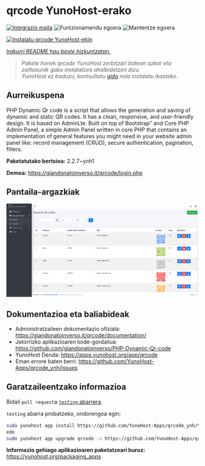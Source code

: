 <!--
Ohart ongi: README hau automatikoki sortu da <https://github.com/YunoHost/apps/tree/master/tools/readme_generator>ri esker
EZ editatu eskuz.
-->

# qrcode YunoHost-erako

[![Integrazio maila](https://dash.yunohost.org/integration/qrcode.svg)](https://ci-apps.yunohost.org/ci/apps/qrcode/) ![Funtzionamendu egoera](https://ci-apps.yunohost.org/ci/badges/qrcode.status.svg) ![Mantentze egoera](https://ci-apps.yunohost.org/ci/badges/qrcode.maintain.svg)

[![Instalatu qrcode YunoHost-ekin](https://install-app.yunohost.org/install-with-yunohost.svg)](https://install-app.yunohost.org/?app=qrcode)

*[Irakurri README hau beste hizkuntzatan.](./ALL_README.md)*

> *Pakete honek qrcode YunoHost zerbitzari batean azkar eta zailtasunik gabe instalatzea ahalbidetzen dizu.*  
> *YunoHost ez baduzu, kontsultatu [gida](https://yunohost.org/install) nola instalatu ikasteko.*

## Aurreikuspena

PHP Dynamic Qr code is a script that allows the generation and saving of dynamic and static QR codes. It has a clean, responsive, and user-friendly design. It is based on AdminLte. Built on top of Bootstrap" and Core PHP Admin Panel, a simple Admin Panel written in core PHP that contains an implementation of general features you might need in your website admin panel like: record management (CRUD), secure authentication, pagination, filters.

**Paketatutako bertsioa:** 2.2.7~ynh1

**Demoa:** <https://giandonatoinverso.it/qrcode/login.php>

## Pantaila-argazkiak

![qrcode(r)en pantaila-argazkia](./doc/screenshots/screenshot.png)

## Dokumentazioa eta baliabideak

- Administratzaileen dokumentazio ofiziala: <https://giandonatoinverso.it/qrcode/documentation/>
- Jatorrizko aplikazioaren kode-gordailua: <https://github.com/giandonatoinverso/PHP-Dynamic-Qr-code>
- YunoHost Denda: <https://apps.yunohost.org/app/qrcode>
- Eman errore baten berri: <https://github.com/YunoHost-Apps/qrcode_ynh/issues>

## Garatzaileentzako informazioa

Bidali `pull request`a [`testing` abarrera](https://github.com/YunoHost-Apps/qrcode_ynh/tree/testing).

`testing` abarra probatzeko, ondorengoa egin:

```bash
sudo yunohost app install https://github.com/YunoHost-Apps/qrcode_ynh/tree/testing --debug
edo
sudo yunohost app upgrade qrcode -u https://github.com/YunoHost-Apps/qrcode_ynh/tree/testing --debug
```

**Informazio gehiago aplikazioaren paketatzeari buruz:** <https://yunohost.org/packaging_apps>
